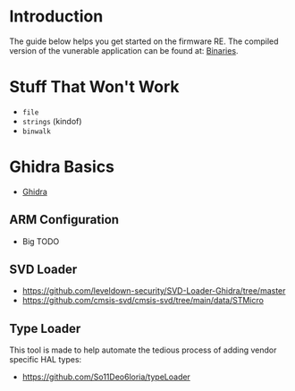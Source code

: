 # Introduction
The guide below helps you get started on the firmware RE. The compiled version of the vunerable application can be found at: [Binaries](Binaries/completeFirmware.bin).
# Stuff That Won't Work
- `file`
- `strings` (kindof)
- `binwalk`
# Ghidra Basics
- [Ghidra](https://www.ghidra-sre.org/)
## ARM Configuration
- Big TODO
## SVD Loader
- https://github.com/leveldown-security/SVD-Loader-Ghidra/tree/master
- https://github.com/cmsis-svd/cmsis-svd/tree/main/data/STMicro
## Type Loader
This tool is made to help automate the tedious process of adding vendor specific HAL types: 
- https://github.com/So11Deo6loria/typeLoader 

